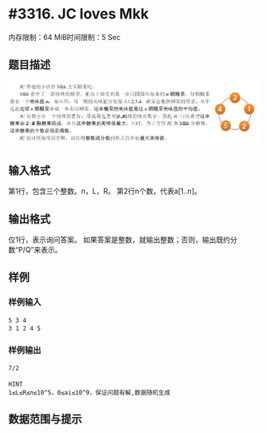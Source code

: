 # #3316. JC loves Mkk

内存限制：64 MiB时间限制：5 Sec

## 题目描述

![](upload/201311/ff(2).jpg)

## 输入格式

第1行，包含三个整数。n，L，R。
第2行n个数，代表a[1..n]。

## 输出格式


仅1行，表示询问答案。
如果答案是整数，就输出整数；否则，输出既约分数&ldquo;P/Q&rdquo;来表示。

## 样例

### 样例输入

    
    5 3 4
    3 1 2 4 5
    
    
    

### 样例输出

    
    7/2
    
    HINT
    1≤L≤R≤n≤10^5，0≤ai≤10^9，保证问题有解,数据随机生成
    
    
    

## 数据范围与提示
